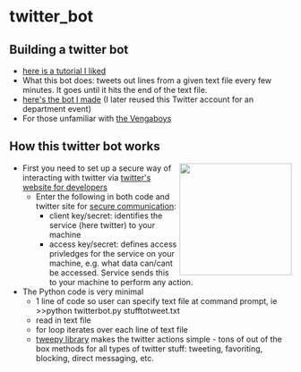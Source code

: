 # twitter_bot

## Building a twitter bot

- [here is a tutorial I liked](https://dototot.com/how-to-write-a-twitter-bot-with-python-and-tweepy/)
- What this bot does: tweets out lines from a given text file every few minutes.  It goes until it hits the end of the text file.
- [here's the bot I made](https://twitter.com/harric17)  (I later reused this Twitter account for an department event)
- For those unfamiliar with [the Vengaboys](https://www.youtube.com/embed/6Zbi0XmGtMw)


## How this twitter bot works

<img src="https://a.slack-edge.com/ae7f/img/services/twitter_512.png" height="200" width="200" align="right">

- First you need to set up a secure way of interacting with twitter via
[twitter's website for developers](https://dev.twitter.com/apps/new)
    - Enter the following in both code and twitter site for [secure communication](https://stackoverflow.com/questions/28057430/what-is-the-access-token-vs-access-token-secret-and-consumer-key-vs-consumer-s):
        - client key/secret: identifies the service (here twitter) to your machine
        - access key/secret: defines access privledges for the service on your machine, e.g. what data can/cant be accessed.  Service sends this to your machine to perform any action.
- The Python code is very minimal
    - 1 line of code so user can specify text file at command prompt, ie >>python twitterbot.py stufftotweet.txt
    - read in text file
    - for loop iterates over each line of text file
    - [tweepy library](http://www.tweepy.org) makes the twitter actions simple
          - tons of out of the box methods for all types of twitter stuff: tweeting, favoriting, blocking, direct messaging, etc.

